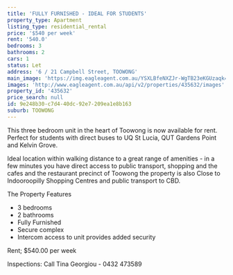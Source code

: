 ```yaml
---
title: 'FULLY FURNISHED - IDEAL FOR STUDENTS'
property_type: Apartment
listing_type: residential_rental
price: '$540 per week'
rent: '540.0'
bedrooms: 3
bathrooms: 2
cars: 1
status: Let
address: '6 / 21 Campbell Street, TOOWONG'
main_image: 'https://img.eagleagent.com.au/YSXLBfeNXZJr-WgTB23eKGUzaqk=/1280x854/smart/https://s3-us-west-2.amazonaws.com/eagleagent-orig/images/6826269/416183385-image-M.jpg'
images: 'http://www.eagleagent.com.au/api/v2/properties/435632/images'
property_id: '435632'
price_search: null
id: 9e248b30-c7d4-40dc-92e7-209ea1e8b163
suburb: TOOWONG
---
```

This three bedroom unit in the heart of Toowong is now available for rent. Perfect for students with direct buses to UQ St Lucia, QUT Gardens Point and Kelvin Grove.

Ideal location within walking distance to a great range of amenities - in a few minutes you have direct access to public transport, shopping and the cafes and the restaurant precinct of Toowong the property is also Close to  Indooroopilly Shopping Centres and public transport to CBD.

The Property Features
* 3 bedrooms
* 2 bathrooms
* Fully Furnished
* Secure complex
* Intercom access to unit provides added security

Rent; $540.00 per week

Inspections: Call Tina Georgiou - 0432 473589